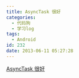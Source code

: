 ```yaml
---
title: AsyncTask 很好
categories:
  - 代码狗
  - 学习log
tags:
  - Android
id: 232
date: 2013-06-11 05:27:28
---
```


[AsyncTask 很好](http://4610653.blog.51cto.com/4600653/840370)